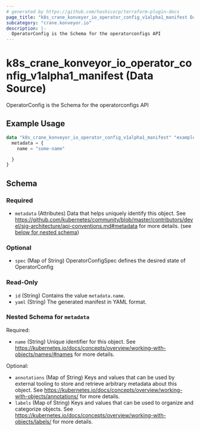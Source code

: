 ```yaml
---
# generated by https://github.com/hashicorp/terraform-plugin-docs
page_title: "k8s_crane_konveyor_io_operator_config_v1alpha1_manifest Data Source - terraform-provider-k8s"
subcategory: "crane.konveyor.io"
description: |-
  OperatorConfig is the Schema for the operatorconfigs API
---
```


# k8s_crane_konveyor_io_operator_config_v1alpha1_manifest (Data Source)

OperatorConfig is the Schema for the operatorconfigs API

## Example Usage

```terraform
data "k8s_crane_konveyor_io_operator_config_v1alpha1_manifest" "example" {
  metadata = {
    name = "some-name"

  }
}
```

<!-- schema generated by tfplugindocs -->
## Schema

### Required

- `metadata` (Attributes) Data that helps uniquely identify this object. See https://github.com/kubernetes/community/blob/master/contributors/devel/sig-architecture/api-conventions.md#metadata for more details. (see [below for nested schema](#nestedatt--metadata))

### Optional

- `spec` (Map of String) OperatorConfigSpec defines the desired state of OperatorConfig

### Read-Only

- `id` (String) Contains the value `metadata.name`.
- `yaml` (String) The generated manifest in YAML format.

<a id="nestedatt--metadata"></a>
### Nested Schema for `metadata`

Required:

- `name` (String) Unique identifier for this object. See https://kubernetes.io/docs/concepts/overview/working-with-objects/names/#names for more details.

Optional:

- `annotations` (Map of String) Keys and values that can be used by external tooling to store and retrieve arbitrary metadata about this object. See https://kubernetes.io/docs/concepts/overview/working-with-objects/annotations/ for more details.
- `labels` (Map of String) Keys and values that can be used to organize and categorize objects. See https://kubernetes.io/docs/concepts/overview/working-with-objects/labels/ for more details.

